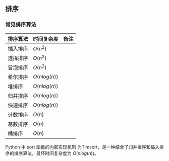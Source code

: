 ## 排序

### 常见排序算法

| 排序算法 | 时间复杂度   | 备注 |
| -------- | ------------ | ---- |
| 插入排序 | $O(n^2)$     |      |
| 选择排序 | $O(n^2)$     |      |
| 冒泡排序 | $O(n^2)$     |      |
| 希尔排序 | $O(nlog(n))$ |      |
| 堆排序   | $O(nlog(n))$ |      |
| 归并排序 | $O(nlog(n))$ |      |
| 快速排序 | $O(nlog(n))$ |      |
| 计数排序 | $O(n)$       |      |
| 基数排序 | $O(n)$       |      |
| 桶排序   | $O(n)$       |      |

Python 中 sort 函数的内部实现机制 为Timsort，是一种结合了归并排序和插入排序的排序算法，最坏时间复杂度为 $O(nlog(n))$。

### 






